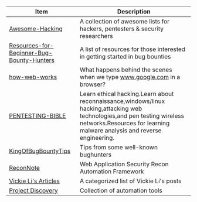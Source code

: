 


Item | Description
---- | ----
[Awesome-Hacking](https://github.com/Hack-with-Github/Awesome-Hacking) 			| A collection of awesome lists for hackers, pentesters & security researchers
[Resources-for-Beginner-Bug-Bounty-Hunters](https://github.com/nahamsec/Resources-for-Beginner-Bug-Bounty-Hunters)								| A list of resources for those interested in getting started in bug bounties 
[how-web-works](https://github.com/vasanthk/how-web-works)        |  What happens behind the scenes when we type www.google.com in a browser?
[PENTESTING-BIBLE](https://github.com/blaCCkHatHacEEkr/PENTESTING-BIBLE)|Learn ethical hacking.Learn about reconnaissance,windows/linux hacking,attacking web technologies,and pen testing wireless networks.Resources for learning malware analysis and reverse engineering. 
[KingOfBugBountyTips](https://github.com/KingOfBugbounty/KingOfBugBountyTips)| Tips from some well-known bughunters
[ReconNote](https://github.com/0xdekster/ReconNote) | Web Application Security Recon Automation Framework
[Vickie Li's Articles ](https://vickieli.medium.com/sitemap-xml-6ecc3b14b4f) | A categorized list of Vickie Li's posts
[Project Discovery](https://github.com/projectdiscovery) | Collection of automation tools
